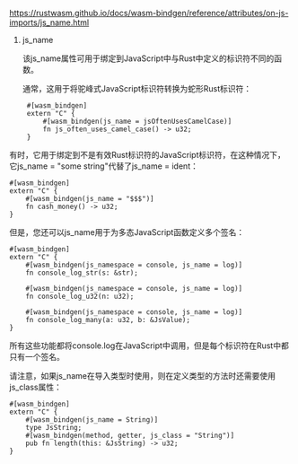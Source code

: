 https://rustwasm.github.io/docs/wasm-bindgen/reference/attributes/on-js-imports/js_name.html

1. js_name

   该js_name属性可用于绑定到JavaScript中与Rust中定义的标识符不同的函数。

    通常，这用于将驼峰式JavaScript标识符转换为蛇形Rust标识符：



        #[wasm_bindgen]
        extern "C" {
            #[wasm_bindgen(js_name = jsOftenUsesCamelCase)]
            fn js_often_uses_camel_case() -> u32;
        }
有时，它用于绑定到不是有效Rust标识符的JavaScript标识符，在这种情况下，它js_name = "some string"代替了js_name = ident：



    #[wasm_bindgen]
    extern "C" {
        #[wasm_bindgen(js_name = "$$$")]
        fn cash_money() -> u32;
    }
但是，您还可以js_name用于为多态JavaScript函数定义多个签名：



    #[wasm_bindgen]
    extern "C" {
        #[wasm_bindgen(js_namespace = console, js_name = log)]
        fn console_log_str(s: &str);

        #[wasm_bindgen(js_namespace = console, js_name = log)]
        fn console_log_u32(n: u32);

        #[wasm_bindgen(js_namespace = console, js_name = log)]
        fn console_log_many(a: u32, b: &JsValue);
    }
所有这些功能都将console.log在JavaScript中调用，但是每个标识符在Rust中都只有一个签名。

请注意，如果js_name在导入类型时使用，则在定义类型的方法时还需要使用 js_class属性：



    #[wasm_bindgen]
    extern "C" {
        #[wasm_bindgen(js_name = String)]
        type JsString;
        #[wasm_bindgen(method, getter, js_class = "String")]
        pub fn length(this: &JsString) -> u32;
    }